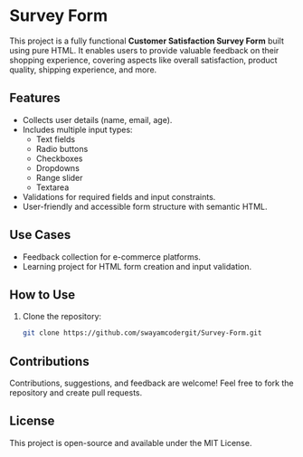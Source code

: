 # Survey Form

This project is a fully functional **Customer Satisfaction Survey Form** built using pure HTML. It enables users to provide valuable feedback on their shopping experience, covering aspects like overall satisfaction, product quality, shipping experience, and more.

## Features
- Collects user details (name, email, age).
- Includes multiple input types:
  - Text fields
  - Radio buttons
  - Checkboxes
  - Dropdowns
  - Range slider
  - Textarea
- Validations for required fields and input constraints.
- User-friendly and accessible form structure with semantic HTML.

## Use Cases
- Feedback collection for e-commerce platforms.
- Learning project for HTML form creation and input validation.

## How to Use
1. Clone the repository:
   ```bash
   git clone https://github.com/swayamcodergit/Survey-Form.git

## Contributions
Contributions, suggestions, and feedback are welcome!
Feel free to fork the repository and create pull requests.

## License
This project is open-source and available under the MIT License.
